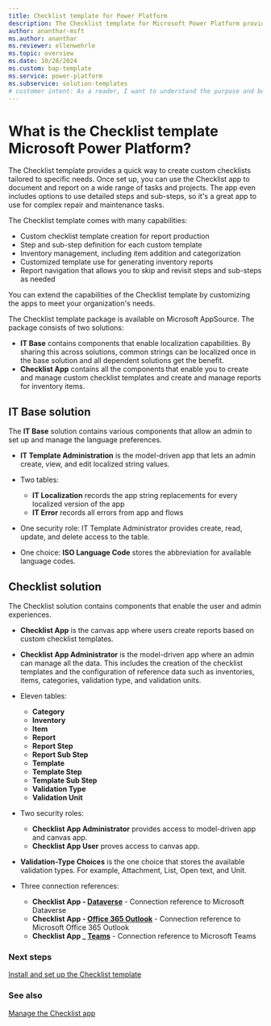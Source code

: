 ```yaml
---
title: Checklist template for Power Platform
description: The Checklist template for Microsoft Power Platform provides a quick way to create custom checklists tailored to specific needs.
author: ananthar-msft
ms.author: ananthar
ms.reviewer: ellenwehrle
ms.topic: overview
ms.date: 10/28/2024
ms.custom: bap-template
ms.service: power-platform
ms.subservice: solution-templates
# customer intent: As a reader, I want to understand the purpose and benefits of the Checklist template for Power Platform.
---
```


# What is the Checklist template Microsoft Power Platform?

The Checklist template provides a quick way to create custom checklists tailored to specific needs. Once set up, you can use the Checklist app to document and report on a wide range of tasks and projects. The app even includes options to use detailed steps and sub-steps, so it's a great app to use for complex repair and maintenance tasks.

The Checklist template comes with many capabilities:

- Custom checklist template creation for report production
- Step and sub-step definition for each custom template
- Inventory management, including item addition and categorization
- Customized template use for generating inventory reports
- Report navigation that allows you to skip and revisit steps and sub-steps as needed

You can extend the capabilities of the Checklist template by customizing the apps to meet your organization's needs.

The Checklist template package is available on Microsoft AppSource. The package consists of two solutions:

- **IT Base** contains components that enable localization capabilities. By sharing this across solutions, common strings can be localized once in the base solution and all dependent solutions get the benefit.
- **Checklist App** contains all the components that enable you to create and manage custom checklist templates and create and manage reports for inventory items.

## IT Base solution

The **IT Base** solution contains various components that allow an admin to set up and manage the language preferences.

- **IT Template Administration** is the model-driven app that lets an admin create, view, and edit localized string values.

- Two tables:

  - **IT Localization** records the app string replacements for every localized version of the app
  - **IT Error** records all errors from app and flows
- One security role: IT Template Administrator provides create, read, update, and delete access to the table. 
- One choice: **ISO Language Code** stores the abbreviation for available language codes.

## Checklist solution

The Checklist solution contains components that enable the user and admin experiences.

- **Checklist App** is the canvas app where users create reports based on custom checklist templates.
- **Checklist App Administrator** is the model-driven app where an admin can manage all the data. This includes the creation of the checklist templates and the configuration of reference data such as inventories, items, categories, validation type, and validation units.

- Eleven tables:

  - **Category**
  - **Inventory**
  - **Item**
  - **Report**
  - **Report Step**
  - **Report Sub Step**
  - **Template**
  - **Template Step**
  - **Template Sub Step**
  - **Validation Type**
  - **Validation Unit**

- Two security roles:

  - **Checklist App Administrator** provides access to model-driven app and canvas app.
  - **Checklist App User** proves access to canvas app.

- **Validation-Type Choices** is the one choice that stores the available validation types. For example, Attachment, List, Open text, and Unit.

- Three connection references:

  - **Checklist App - [Dataverse](/connectors/commondataserviceforapps/)** - Connection reference to Microsoft Dataverse
  - **Checklist App - [Office 365 Outlook](/connectors/office365/)** - Connection reference to Microsoft Office 365 Outlook
  - **Checklist App _ [Teams](/connectors/teams/)** - Connection reference to Microsoft Teams
  
### Next steps

[Install and set up the Checklist template](install-and-set-up.md)

### See also

[Manage the Checklist app](manage.md)
